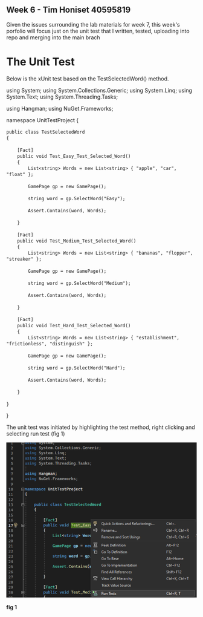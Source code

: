 ## Week 6 - Tim Honiset 40595819

Given the issues surrounding the lab materials for week 7, this week's porfolio will focus just on the unit test that I written, tested, uploading into repo and merging into the main brach

# The Unit Test

Below is the xUnit test based on the TestSelectedWord() method.

using System;
using System.Collections.Generic;
using System.Linq;
using System.Text;
using System.Threading.Tasks;

using Hangman;
using NuGet.Frameworks;

namespace UnitTestProject
{
   
    public class TestSelectedWord
    {

        [Fact]
        public void Test_Easy_Test_Selected_Word()
        {
            List<string> Words = new List<string> { "apple", "car", "float" };

            GamePage gp = new GamePage();

            string word = gp.SelectWord("Easy");

            Assert.Contains(word, Words);   
            
        }

        [Fact]
        public void Test_Medium_Test_Selected_Word()
        {
            List<string> Words = new List<string> { "bananas", "flopper", "streaker" };

            GamePage gp = new GamePage();

            string word = gp.SelectWord("Medium");

            Assert.Contains(word, Words);

        }

        [Fact]
        public void Test_Hard_Test_Selected_Word()
        {
            List<string> Words = new List<string> { "establishment", "frictionless", "distinguish" };

            GamePage gp = new GamePage();

            string word = gp.SelectWord("Hard");

            Assert.Contains(word, Words);

        }

    }
}


The unit test was initiated by highlighting the test method, right clicking and selecting run test (fig 1)

![](/images/vs-run-unit-test.png "")

**fig 1**


